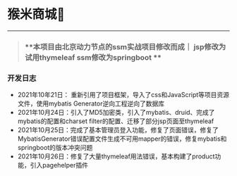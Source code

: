 # 猴米商城🐒

---

> ### **本项目由北京动力节点的ssm实战项目修改而成｜ jsp修改为试用thymeleaf ssm修改为springboot ** 

### **开发日志**

* 2021年10年21日： 重新引用了项目框架，导入了css和JavaScript等项目资源文件，使用mybatis Generator逆向工程逆向了数据库
* 2021年10月24日：引入了MD5加密类，引入了mybatis、druid、完成了mybatis的配置和charset filter的配置、迁移了部分jsp页面至thymeleaf
* 2021年10月25日：完成了基本管理员登入功能，修复了页面错误，修复了MybatisGenerator错误配置文件生成不可用mapper的错误，修复mybatis和springboot的版本冲突问题
* 2021年10月26日：修复了大量thymeleaf用法错误，基本构建了product功能，引入pagehelper插件



